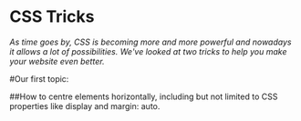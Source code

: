 # CSS Tricks

*As time goes by, CSS is becoming more and more powerful and nowadays it allows a lot of possibilities. We've looked at two tricks to help you make your website even better.*

#Our first topic:

##How to centre elements horizontally, including but not limited to CSS properties like display and margin: auto.
